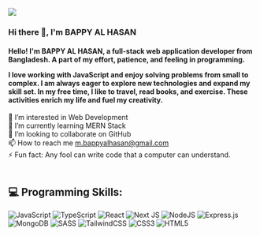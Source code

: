 ![](https://lh3.googleusercontent.com/u/1/drive-viewer/AEYmBYQF_2vOKVZK_PRQ6FqyFukejaRNBWGhw0BBD4pGZmEHz0AZfUUgifsabfH0laDv4-Qps3dpktv9dYlx0sUdRqnv9PHirA=w1366-h633)

### Hi there 👋, I'm BAPPY AL HASAN
<h4>Hello! I'm <b>BAPPY AL HASAN,</b> a full-stack web application developer from Bangladesh. A part of my effort, patience, and feeling in programming.


I love working with <b>JavaScript</b> and enjoy solving problems from small to complex. I am always eager to explore new technologies and expand my skill set. In my free time, I like to travel, read books, and exercise. These activities enrich my life and fuel my creativity.</h4>

👀 I’m interested in Web Development <br>
🌱 I’m currently learning MERN Stack <br>
💞️ I’m looking to collaborate on GitHub <br>
📫 How to reach me m.bappyalhasan@gmail.com <br>
⚡ Fun fact: Any fool can write code that a computer can understand. <br><br>

## 💻 Programming Skills:
![JavaScript](https://img.shields.io/badge/javascript-%23323330.svg?style=for-the-badge&logo=javascript&logoColor=%23F7DF1E) ![TypeScript](https://img.shields.io/badge/typescript-%23007ACC.svg?style=for-the-badge&logo=typescript&logoColor=white) ![React](https://img.shields.io/badge/react-%2320232a.svg?style=for-the-badge&logo=react&logoColor=%2361DAFB) ![Next JS](https://img.shields.io/badge/Next-black?style=for-the-badge&logo=next.js&logoColor=white) ![NodeJS](https://img.shields.io/badge/node.js-6DA55F?style=for-the-badge&logo=node.js&logoColor=white) ![Express.js](https://img.shields.io/badge/express.js-%23404d59.svg?style=for-the-badge&logo=express&logoColor=%2361DAFB) ![MongoDB](https://img.shields.io/badge/MongoDB-%234ea94b.svg?style=for-the-badge&logo=mongodb&logoColor=white) ![SASS](https://img.shields.io/badge/SASS-hotpink.svg?style=for-the-badge&logo=SASS&logoColor=white) ![TailwindCSS](https://img.shields.io/badge/tailwindcss-%2338B2AC.svg?style=for-the-badge&logo=tailwind-css&logoColor=white) ![CSS3](https://img.shields.io/badge/css3-%231572B6.svg?style=for-the-badge&logo=css3&logoColor=white) ![HTML5](https://img.shields.io/badge/html5-%23E34F26.svg?style=for-the-badge&logo=html5&logoColor=white)
